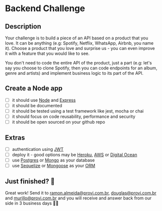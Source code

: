 # Backend Challenge

## Description

Your challenge is to build a piece of an API based on a product that you love.
It can be anything (e.g: Spotify, Netflix, WhatsApp, Airbnb, you name it). Choose a product that you love and surprise us -
you can even improve it with a feature that you would like to see.

You don't need to code the entire API of the product, just a part (e.g: let's say you choose to clone Spotify,
then you can code endpoints for an album, genre and artists) and implement business logic to its part of the API.

## Create a Node app

- [ ] it should use [Node] and [Express]
- [ ] it should be documented
- [ ] it should be tested using a test framework like jest, mocha or chai
- [ ] it should focus on code reusability, performance and security
- [ ] it should be open sourced on your github repo

## Extras

- [ ] authentication using [JWT]
- [ ] deploy it - good options may be [Heroku], [AWS] or [Digital Ocean]
- [ ] use [Postgres] or [Mongo] as your database
- [ ] use [Sequelize] or [Mongoose] as your [ORM]

## Just finished? 💯

Great work! Send it to [ramon.almeida@provi.com.br], [douglas@provi.com.br] and [murillo@provi.com.br]
and you will receive and answer back from our side in 3 business days 🏃🏃

[node]: https://nodejs.org/
[express]: https://expressjs.com/
[postgres]: https://www.postgresql.org/
[mongo]: https://www.mongodb.com/
[orm]: https://en.wikipedia.org/wiki/Object%E2%80%93relational_mapping
[jwt]: https://jwt.io/
[jest]: https://jestjs.io/
[mocha]: https://mochajs.org/
[chai]: https://www.chaijs.com/
[digital ocean]: https://www.digitalocean.com/
[aws]: https://aws.amazon.com/
[heroku]: https://www.heroku.com/
[sequelize]: https://sequelize.org/
[mongoose]: https://mongoosejs.com/
[ramon.almeida@provi.com.br]: mailto:ramon.almeida@provi.com.br
[murillo@provi.com.br]: mailto:murillo@provi.com.br
[douglas@provi.com.br]: mailto:douglas@provi.com.br
